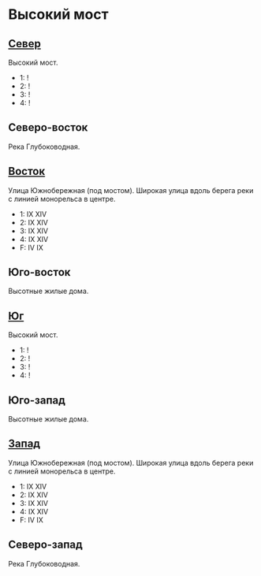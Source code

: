 # Высокий мост

## [Север](./525115.md)

Высокий мост.

* 1:    !
* 2:    !
* 3:    !
* 4:    !

## Северо-восток

Река Глубоководная.

## [Восток](./570120.md)

Улица Южнобережная (под мостом).
Широкая улица вдоль берега реки с линией монорельса в центре.

* 1:    IX  XIV
* 2:    IX  XIV
* 3:    IX  XIV
* 4:    IX  XIV
* F:    IV  IX

## Юго-восток

Высотные жилые дома.

## [Юг](./540130.md)

Высокий мост.

* 1:    !
* 2:    !
* 3:    !
* 4:    !

## Юго-запад

Высотные жилые дома.

## [Запад](./530120.md)

Улица Южнобережная (под мостом).
Широкая улица вдоль берега реки с линией монорельса в центре.

* 1:    IX  XIV
* 2:    IX  XIV
* 3:    IX  XIV
* 4:    IX  XIV
* F:    IV  IX

## Северо-запад

Река Глубоководная.

